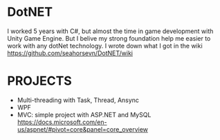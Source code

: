 # DotNET
I worked 5 years with C#, but almost the time in game development with Unity Game Engine. But I belive my strong foundation help me easier to work with any dotNet technology. I wrote down what I got in the wiki
https://github.com/seahorsevn/DotNET/wiki
# PROJECTS
* Multi-threading with Task, Thread, Ansync
* WPF
* MVC: simple project with ASP.NET and MySQL
https://docs.microsoft.com/en-us/aspnet/#pivot=core&panel=core_overview
